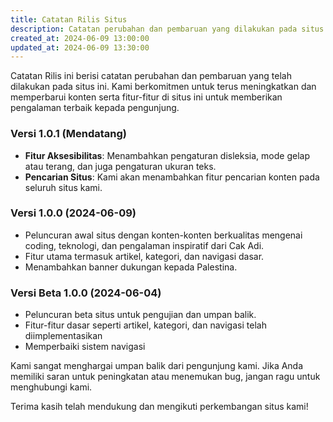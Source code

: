 ```yaml
---
title: Catatan Rilis Situs
description: Catatan perubahan dan pembaruan yang dilakukan pada situs ini.
created_at: 2024-06-09 13:00:00
updated_at: 2024-06-09 13:30:00
---
```


Catatan Rilis ini berisi catatan perubahan dan pembaruan yang telah dilakukan pada situs ini. Kami berkomitmen untuk terus meningkatkan dan memperbarui konten serta fitur-fitur di situs ini untuk memberikan pengalaman terbaik kepada pengunjung.

### Versi 1.0.1 (Mendatang)
- **Fitur Aksesibilitas**: Menambahkan pengaturan disleksia, mode gelap atau terang, dan juga pengaturan ukuran teks.
- **Pencarian Situs**: Kami akan menambahkan fitur pencarian konten pada seluruh situs kami.

### Versi 1.0.0 (2024-06-09)
- Peluncuran awal situs dengan konten-konten berkualitas mengenai coding, teknologi, dan pengalaman inspiratif dari Cak Adi.
- Fitur utama termasuk artikel, kategori, dan navigasi dasar.
- Menambahkan banner dukungan kepada Palestina.

### Versi Beta 1.0.0 (2024-06-04)
- Peluncuran beta situs untuk pengujian dan umpan balik.
- Fitur-fitur dasar seperti artikel, kategori, dan navigasi telah diimplementasikan
- Memperbaiki sistem navigasi

Kami sangat menghargai umpan balik dari pengunjung kami. Jika Anda memiliki saran untuk peningkatan atau menemukan bug, jangan ragu untuk menghubungi kami.

Terima kasih telah mendukung dan mengikuti perkembangan situs kami!
